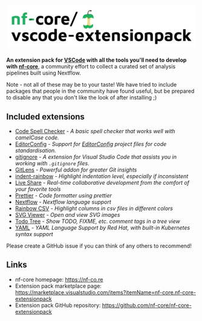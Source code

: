# ![nf-core Extension Pack](logo_wide.png)

**An extension pack for [VSCode](https://code.visualstudio.com/) with all the tools you'll need to develop with [nf-core](https://nf-co.re/)**, a community effort to collect a curated set of analysis pipelines built using Nextflow.

Note - not all of these may be to your taste! We have tried to include packages that people in the community have found useful, but be prepared to disable any that you don't like the look of after installing ;)

## Included extensions

* [Code Spell Checker](https://marketplace.visualstudio.com/items?itemName=streetsidesoftware.code-spell-checker) - _A basic spell checker that works well with camelCase code._
* [EditorConfig](https://marketplace.visualstudio.com/items?itemName=EditorConfig.EditorConfig) - _Support for [EditorConfig](https://editorconfig.org/) project files for code standardisation._
* [gitignore](https://marketplace.visualstudio.com/items?itemName=codezombiech.gitignore) - _A extension for Visual Studio Code that assists you in working with `.gitignore` files._
* [GitLens](https://marketplace.visualstudio.com/items?itemName=eamodio.gitlens) - _Powerful addon for greater Git insights_
* [indent-rainbow](https://marketplace.visualstudio.com/items?itemName=oderwat.indent-rainbow) - _Highlight indentation level, especially if inconsistent_
* [Live Share](https://marketplace.visualstudio.com/items?itemName=ms-vsliveshare.vsliveshare) - _Real-time collaborative development from the comfort of your favorite tools_
* [Prettier](https://marketplace.visualstudio.com/items?itemName=esbenp.prettier-vscode) - _Code formatter using prettier_
* [Nextflow](https://marketplace.visualstudio.com/items?itemName=nextflow.nextflow) - _Nextflow language support_
* [Rainbow CSV](https://marketplace.visualstudio.com/items?itemName=mechatroner.rainbow-csv) - _Highlight columns in csv files in different colors_
* [SVG Viewer](https://marketplace.visualstudio.com/items?itemName=cssho.vscode-svgviewer) - _Open and view SVG images_
* [Todo Tree](https://marketplace.visualstudio.com/items?itemName=Gruntfuggly.todo-tree) - _Show TODO, FIXME, etc. comment tags in a tree view_
* [YAML](https://marketplace.visualstudio.com/items?itemName=redhat.vscode-yaml) - _YAML Language Support by Red Hat, with built-in Kubernetes syntax support_

Please create a GitHub issue if you can think of any others to recommend!

## Links

* nf-core homepage: <https://nf-co.re>
* Extension pack marketplace page: <https://marketplace.visualstudio.com/items?itemName=nf-core.nf-core-extensionpack>
* Extension pack GitHub repository: <https://github.com/nf-core/nf-core-extensionpack>
